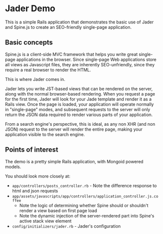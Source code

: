 # Jader Demo

This is a simple Rails application that demonstrates the basic use of Jader and Spine.js to create an SEO-friendly
single-page application.

## Basic concepts

Spine.js is a client-side MVC framework that helps you write great single-page applications in the browser. Since
single-page Web applications store all views as Javascript files, they are inherently SEO-unfriendly, since they require
a real browser to render the HTML.

This is where Jader comes in.

Jader lets you write JST-based views that can be rendered on the server, along with the normal browser-based rendering.
When you request a page for the first time, Jader will look for your Jade template and render it as a Rails view. Once the page
is loaded, your application will operate normally in "single-page" modes, and subsequent requests to the server will only return
the JSON data required to render various parts of your application.

From a search engine's perspective, this is ideal, as any non XHR (and non JSON) request to the server will render the entire page,
making your application visible to the search engine.

## Points of interest

The demo is a pretty simple Rails application, with Mongoid powered models.

You should look more closely at:

* `app/controllers/posts_controller.rb` - Note the difference response to html and json requests
* `app/assets/javascripts/app/controllers/application_controller.js.coffee`
  * Note the logic of determining whether Spine should or shouldn't render a view based on first page load
  * Note the dynamic injection of the server-rendered part into Spine's active stack view element
* `config/initializers/jader.rb` - Jader's configuration